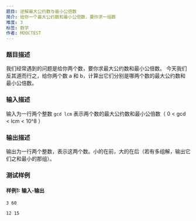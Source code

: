 ```yaml
---
题目: 逆解最大公约数与最小公倍数
简介: 给你一个最大公约数和最小公倍数，要你求一组数
难度: 3
标签: 数学
作者: MOOCTEST
---
```


### 题目描述

我们经常遇到的问题是给你两个数，要你求最大公约数和最小公倍数。
今天我们反其道而行之，给你两个数 a 和 b，计算出它们分别是哪两个数的最大公约数和最小公倍数。

### 输入描述

输入为一行两个整数 `gcd lcm` 表示两个数的最大公约数和最小公倍数（ 0 < gcd < lcm < 10^8 ）

### 输出描述

输出为一行两个整数，表示这两个数。小的在前，大的在后（若有多组解，输出它们之和最小的那组）。

### 测试样例

#### 样例1: 输入-输出

```
3 60
```

```
12 15
```


